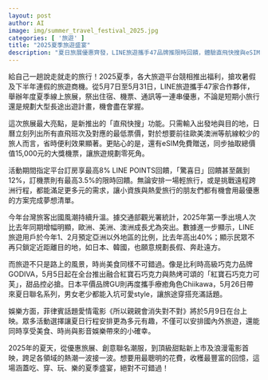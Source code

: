 ```yaml
---
layout: post
author: AI
image: img/summer_travel_festival_2025.jpg
categories: [ '旅遊' ]
title: "2025夏季旅遊盛宴"
description: "夏日旅展優惠齊發，LINE旅遊攜手47品牌推限時回饋，體驗直飛快搜與eSIM贈送，結合時尚美食新品與話題電影，吃喝玩樂一次滿足！"
---
```

給自己一趟說走就走的旅行！2025夏季，各大旅遊平台競相推出福利，搶攻暑假及下半年連假的旅遊商機。從5月7日至5月31日，LINE旅遊攜手47家合作夥伴，舉辦年度夏季線上旅展，祭出住宿、機票、通訊等一連串優惠，不論是短期小旅行還是規劃大型長途出遊計畫，機會盡在掌握。

這次旅展最大亮點，是新推出的「直飛快搜」功能。只需輸入出發地與目的地，日曆立刻列出所有直飛班次及對應的最低票價，對於想要前往歐美澳洲等航線較少的旅人而言，省時便利效果顯著。更貼心的是，還有eSIM免費贈送，同步抽取總價值15,000元的大獎機票，讓旅遊規劃零死角。

活動期間指定平台訂房享最高8% LINE POINTS回饋，「驚喜日」回饋甚至飆到12%，訂機票則有最高3.5%的限時回饋。無論安排一場輕旅行，或是挑戰遠程跨洲行程，都能滿足更多元的需求，讓小資族與熱愛旅行的朋友們都有機會用最優惠的方案完成夢想清單。

今年台灣旅客出國風潮持續升溫。據交通部觀光署統計，2025年第一季出境人次比去年同期增幅明顯，歐洲、美洲、澳洲成長尤為突出。數據進一步顯示，LINE旅遊用戶於今年1、2月預定亞洲以外地區的比例，比去年高出40%；顯示民眾不再只鎖定近距離目的地，如日本、韓國，也願意規劃長假、奔赴遠方。

而旅遊不只是路上的風景，時尚美食同樣不可錯過。像是比利時高級巧克力品牌GODIVA，5月5日起在全台推出融合紅寶石巧克力與熱烤可頌的「紅寶石巧克力可芙」，甜品控必搶。日本平價品牌GU則再度攜手療癒角色Chiikawa，5月26日帶來夏日聯名系列，男女老少都能入坑可愛style，讓旅途穿搭充滿話題。

娛樂方面，菲律賓話題愛情電影《所以親親會消失對不對》將於5月9日在台上映。眾多活動選擇讓夏日行程安排更為多元有趣，不僅可以安排國內外旅遊，還能同時享受美食、時尚與影音娛樂帶來的小確幸。

2025年的夏天，從優惠旅展、創意聯名潮服，到頂級甜點新上市及浪漫電影首映，跨足各領域的熱潮一波接一波。想要用最聰明的花費，收穫最豐富的回憶，這場涵蓋吃、穿、玩、樂的夏季盛宴，絕對不可錯過！